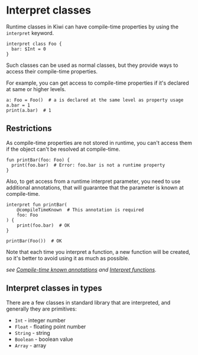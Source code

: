 # Interpret classes

Runtime classes in Kiwi can have compile-time properties
by using the `interpret` keyword.

```kiwi
interpret class Foo {
  bar: $Int = 0
}
```

Such classes can be used as normal classes, but they provide
ways to access their compile-time properties.

For example, you can get access to compile-time properties if
it's declared at same or higher levels.

```kiwi
a: Foo = Foo()  # a is declared at the same level as property usage
a.bar = 1
print(a.bar)  # 1
```

## Restrictions

As compile-time properties are not stored in runtime,
you can't access them if the object can't be resolved at compile-time.

```kiwi
fun printBar(foo: Foo) {
  print(foo.bar)  # Error: foo.bar is not a runtime property
}
```

Also, to get access from a runtime interpret parameter,
you need to use additional annotations, that will guarantee
that the parameter is known at compile-time.

```kiwi
interpret fun printBar(
    @compileTimeKnown  # This annotation is required
    foo: Foo
) {
    print(foo.bar)  # OK
}

printBar(Foo())  # OK
```

Note that each time you interpret a
function, a new function will be created,
so it's better to avoid using it as much as possible.

_see [Compile-time known annotations](../../standard-library/compile-time-known-annotations.md)
and [Interpret functions](../compile-time/interpret-functions.md)._

## Interpret classes in types

There are a few classes in standard library that are interpreted,
and generally they are primitives:

- `Int` - integer number
- `Float` - floating point number
- `String` - string
- `Boolean` - boolean value
- `Array` - array